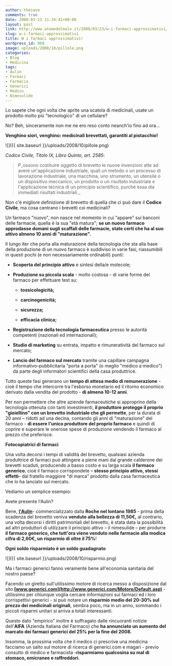 ```yaml
---
author: thesave
comments: true
date: 2008-03-23 11:34:41+00:00
layout: post
link: http://www.atomodelmale.it/2008/03/23/w-i-farmaci-approssimativi/
slug: w-i-farmaci-approssimativi
title: W i farmaci approssimativi!
wordpress_id: 969
image: uploads/2008/10/pillole.png
categories:
- Blog
- Medicina
tags:
- Aulin
- Farmaci
- Farmacia
- Generici
- Medico
- Nimesulide
---
```


Lo sapete che ogni volta che aprite una scatola di medicinali, usate un prodotto molto più "tecnologico" di un cellulare?

No? Beh, sinceramente non me ne ero reso conto neanch'io fino ad ora...

**Venghino siori, venghino: medicinali brevettati, garantiti al pistacchio!**

![]({{ site.baseurl }}/uploads/2008/10/pillole.png)

_Codice Civile, Titolo IX, Libro Quinto, art. 2585_:

<blockquote>P_ossono costituire oggetto di brevetto le nuove invenzioni  atte ad avere un'applicazione industriale, quali un metodo  o un processo di lavorazione industriale, una macchina,  uno strumento, un utensile o un dispositivo meccanico,  un prodotto o un risultato industriale e l'applicazione tecnica  di un principio scientifico, purché essa dia immediati risultati industriali._</blockquote>

Non c'è migliore definizione di brevetto di quella che ci può dare il **Codice Civile**, ma cosa centrano i brevetti coi medicinali?

Un farmaco "nuovo", non nasce nel momento in cui "appare" sui banconi delle farmacie, quella è la sua "età matura"; **se un nuovo farmaco approdasse domani sugli scaffali delle farmacie, state certi che ha al suo attivo almeno 10 anni di "maturazione".**

Il lungo iter che porta alla maturazione della tecnologia che sta alla base della produzione di un nuovo farmaco è suddiviso in varie fasi, riassumibili in questi pochi (e non necessariamente ordinabili) punti:

	
  * **Scoperta del principio attivo** e sintesi della/e molecole;

	
  * **Produzione su piccola scala** - molto costosa - di varie forme del farmaco per effettuare test su:

	
    * **tossicologicità;**

	
    * **carcinogenicità;**

	
    * **sicurezza;**

	
    * **efficacia clinica;**

	
  * **Registrazione della tecnologia farmaceutica** presso le autorità competenti (nazionali ed internazionali);

	
  * **Studio di marketing** su entrata, impatto e rimuneratività del farmaco sul mercato;

	
  * **Lancio del farmaco sul mercato** tramite una capillare campagna informativo–pubblicitaria "porta a porta" (o meglio "medico a medico") da parte degli informatori scientifici della casa produttrice.

Tutto queste fasi generano un **tempo di attesa medio di remunerazione** - cioè il tempo che intercorre tra l'esborso monetario ed il ritorno economico derivato dalla vendita del prodotto - **di almeno 10-12 anni**.

Per non permettere che altre aziende farmaceutiche si approprino della tecnologia ottenuta con tanti investimenti, **il produttore protegge il proprio "gioiellino" con un brevetto industriale che gli permette**, per la durata di 20 anni – ridotti ad una decina, contando gli anni di "maturazione" del farmaco - **di essere l'unico produttore del proprio farmaco** e quindi di coprire e superare le onerose spese di produzione vendendo il farmaco al prezzo che preferisce.

**Fotocopiatrici di farmaci**

Una volta decorsi i tempi di validità del brevetto, qualsiasi azienda produttrice di farmaci può attingere a piene mani dal grande calderone dei brevetti scaduti, producendo a basso costo e su larga scala **il farmaco generico**, cioè il farmaco corrispondete – **stesso principio attivo, stessi effetti**– dal fratello maggiore "di marca" prodotto dalla casa farmaceutica che lo ha lanciato sul mercato.

Vediamo un semplice esempio:

Avete presente l'Aulin?

Bene, [**l'Aulin**](/2007/05/25/aulin-mescolato-non-shakerato/)- commercializzato dalla **Roche nel lontano 1985** - prima della scadenza del brevetto veniva **venduto alla bellezza di 11,50€,** al contrario, una volta decorsi i diritti patrimoniali del brevetto, è stata data la possibilità ad altri produttori di utilizzare il principio attivo – il nimesulide – per produrre **il farmaco generico, che tutt'ora viene venduto nelle farmacie alla modica cifra di 2,60€, un risparmio di oltre il 75%**!

**Ogni soldo risparmiato è un soldo guadagnato**

![]({{ site.baseurl }}/uploads/2008/10/risparmio.png)

Ma i farmaci generici fanno veramente bene all'economia sanitaria del nostro paese?

Facendo un giretto sull'utilissimo motore di ricerca messo a disposizione dal sito **[www.generici.com](http://www.generici.com/Motore/Default.asp)** - utilissimo per chiunque voglia cercare informazioni sui farmaci ed i loro corrispettivi generici - si può notare un **risparmio medio del 20-30% sul prezzo dei medicinali  originali**, sembra poco, ma in un anno, sommando i piccoli risparmi unitari si arriva a totali interessanti.

Questo dato "empirico" inoltre è suffragato dalle rincuoranti notizie dell'**AIFA** (Azienda Italiana del Farmaco) che **ha annunciato un aumento del marcato dei farmaci generici del 25% per la fine del 2008.**

Insomma, la prossima volta che il medico ci prescrive una medicina facciamo un salto sul motore di ricerca di generici.com e magari - previo consulto di medico e farmacista -**risparmiamo qualcosina su mal di stomaco, emicranee e raffreddori.**
